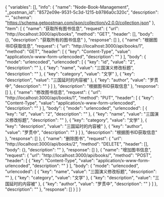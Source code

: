 {
	"variables": [],
	"info": {
		"name": "Node-Book-Management",
		"_postman_id": "8572e09e-9531-5c3d-1215-b9786a0c320c",
		"description": "",
		"schema": "https://schema.getpostman.com/json/collection/v2.0.0/collection.json"
	},
	"item": [
		{
			"name": "获取所有图书信息",
			"request": {
				"url": "http://localhost:3000/api/books",
				"method": "GET",
				"header": [],
				"body": {},
				"description": "获取所有的图书信息"
			},
			"response": []
		},
		{
			"name": "根据图书ID获取信息",
			"request": {
				"url": "http://localhost:3000/api/books/1",
				"method": "GET",
				"header": [
					{
						"key": "Content-Type",
						"value": "application/x-www-form-urlencoded",
						"description": ""
					}
				],
				"body": {
					"mode": "urlencoded",
					"urlencoded": [
						{
							"key": "id",
							"value": "2",
							"description": ""
						},
						{
							"key": "name",
							"value": "三国演义修改标题",
							"description": ""
						},
						{
							"key": "category",
							"value": "文学"
						},
						{
							"key": "description",
							"value": "三国延时的内容被"
						},
						{
							"key": "author",
							"value": "罗贯中",
							"description": ""
						}
					]
				},
				"description": "根据图书ID获取信息"
			},
			"response": []
		},
		{
			"name": "修改图书信息",
			"request": {
				"url": "http://localhost:3000/api/books/1",
				"method": "PUT",
				"header": [
					{
						"key": "Content-Type",
						"value": "application/x-www-form-urlencoded",
						"description": ""
					}
				],
				"body": {
					"mode": "urlencoded",
					"urlencoded": [
						{
							"key": "id",
							"value": "2",
							"description": ""
						},
						{
							"key": "name",
							"value": "三国演义修改标题",
							"description": ""
						},
						{
							"key": "category",
							"value": "文学"
						},
						{
							"key": "description",
							"value": "三国延时的内容被"
						},
						{
							"key": "author",
							"value": "罗贯中",
							"description": ""
						}
					]
				},
				"description": "根据图书ID获取信息"
			},
			"response": []
		},
		{
			"name": "删除图书",
			"request": {
				"url": "http://localhost:3000/api/books/2",
				"method": "DELETE",
				"header": [],
				"body": {},
				"description": ""
			},
			"response": []
		},
		{
			"name": "增加图书信息",
			"request": {
				"url": "http://localhost:3000/api/books/",
				"method": "POST",
				"header": [
					{
						"key": "Content-Type",
						"value": "application/x-www-form-urlencoded",
						"description": ""
					}
				],
				"body": {
					"mode": "urlencoded",
					"urlencoded": [
						{
							"key": "name",
							"value": "三国演义修改标题",
							"description": ""
						},
						{
							"key": "category",
							"value": "文学"
						},
						{
							"key": "description",
							"value": "三国延时的内容被"
						},
						{
							"key": "author",
							"value": "罗贯中",
							"description": ""
						}
					]
				},
				"description": ""
			},
			"response": []
		}
	]
}